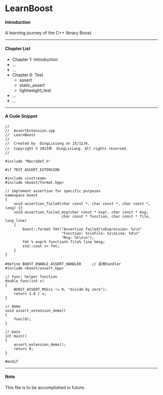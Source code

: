 # LearnBoost
#### Introduction
A learning journey of the C++ library Boost. 

---

#### Chapter List
- Chapter 1: Introduction
- ...
- ...
- Chapter 6: Test
    - assert
    - static_assert
    - lightweight_test
- ...
- ...

---

#### A Code Snippet

```
//
//  AssertExtension.cpp
//  LearnBoost
//
//  Created by  DingLixiang on 15/12/6.
//  Copyright © 2015年  DingLixiang. All rights reserved.
//

#include "MacroDef.h"

#if TEST_ASSERT_EXTENSION

#include <iostream>
#include <boost/format.hpp>

// implement assertion for specific purposes
namespace boost
{
    void assertion_failed(char const *, char const *, char const *, long) {}
    void assertion_failed_msg(char const * expr, char const * msg,
                          char const * function, char const * file, long line)
    {
        boost::format fmt("Assertion failed!\nExpression: %s\n"
                          "Function: %s\nFile: %s\nLine: %d\n"
                          "Msg: %s\n\n");
        fmt % expr% function% file% line %msg;
        std::cout << fmt;
    }
}

#define BOOST_ENABLE_ASSERT_HANDLER     // 启用handler
#include <boost/assert.hpp>

// func: helper function
double func(int x)
{
    BOOST_ASSERT_MSG(x != 0, "divide by zero");
    return 1.0 / x;
}

// demo
void assert_extension_demo()
{
    func(0);
}

// main
int main()
{
    assert_extension_demo();
    return 0;
}

#endif
```

---

#### Note
This file is to be accomplished in future.
